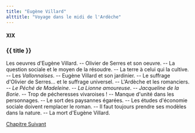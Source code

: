 ```yaml
---
title: "Eugène Villard"
alttitle: "Voyage dans le midi de l'Ardèche"
---
```


#### XIX

### {{ title }}

<div class="tltr">

Les oeuvres d'Eugène Villard. -- Olivier de Serres et son oeuvre. -- La question
sociale et le moyen de la résoudre. -- La terre à celui qui la cultive. -- Les
_Vallonnaises_. -- Eugène Villard et son jardinier. -- Le suffrage d'Olivier de
Serres... et le suffrage universel. -- L'Ardèche et les romanciers. -- _Le Péché
de Madeleine_. -- _La Lionne amoureuse_. -- _Jacqueline de la Borie_. -- Trop de
pécheresses vivaroises ! -- Manque d'unité dans les personnages. -- Le sort des
paysannes égarées. -- Les études d'économie sociale doivent remplacer le roman.
-- Il faut toujours prendre ses modèles dans la nature. -- La mort d'Eugène
Villard.

</div>

<div id="next">

[Chapitre Suivant](20.html)

</div>

